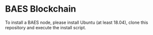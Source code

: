 # BAES Blockchain


 To install a BAES node, please install Ubuntu (at least 18.04), clone this repository and execute the install script.
 

